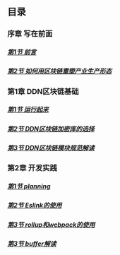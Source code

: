 ## 目录

### 序章 写在前面
##### [第1节 前言](00/01-前言)
##### [第2节 如何用区块链重塑产业生产形态](00/02-如何用区块链重塑产业生产形态)

### 第1章 DDN区块链基础
##### [第1节 运行起来](01/01-运行起来)
##### [第2节 DDN区块链加密库的选择](01/02-DDN区块链加密库的选择)
##### [第3节 DDN区块链模块规范解读](01/03-DDN区块链模块规范解读)

### 第2章 开发实践
##### [第1节 planning](02/01-planning)
##### [第2节 Eslink的使用](02/02-Eslink的使用)
##### [第3节 rollup和webpack的使用](02/03-rollup和webpack的使用)
##### [第3节 buffer解读](02/03-buffer解读)

